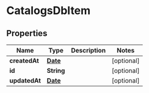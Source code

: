 

# CatalogsDbItem

## Properties

Name | Type | Description | Notes
------------ | ------------- | ------------- | -------------
**createdAt** | [**Date**](Date.md) |  |  [optional]
**id** | **String** |  |  [optional]
**updatedAt** | [**Date**](Date.md) |  |  [optional]





